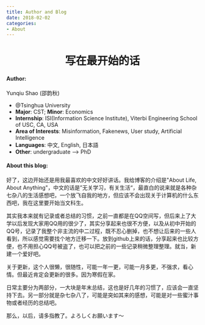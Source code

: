 ```yaml
---
title: Author and Blog
date: 2018-02-02 
categories:
- About
---
```


# <center>写在最开始的话</center>

#### Author:

Yunqiu Shao (邵韵秋)

- @Tsinghua University
- **Major**:  CST;  **Minor**:  Economics
- **Internship**: ISI(Information Science Institute), Viterbi Engineering School of USC, CA, USA
- **Area of Interests**: Misinformation, Fakenews, User study, Artificial Intelligence
- **Languages**: 中文, English, 日本語
- **Other**: undergraduate —> PhD



#### About this blog:

好了，这边开始还是用我最喜欢的中文好好讲话。我给博客的介绍是"About Life, About Anything"，中文的话是”无关学习，有关生活“，最直白的说来就是各种杂七杂八的生活感想吧，一个放飞自我的地方，但应该不会出现关于计算机的什么东西吧，我在这里要开始当文科生。

其实我本来就有记录或者总结的习惯，之前一直都是在QQ空间写，但后来上了大学以后发现大家用QQ用的很少了，其实分享起来也很不方便，以及从初中开始的QQ号，记录了我整个非主流的中二过程，既不忍心删掉，也不想让后来的一些人看到，所以感觉需要找个地方迁移一下。放到github上来的话，分享起来也比较方便，也不用担心QQ号被盗了，也可以把之前的一些记录稍微整理整理。就当，新建一个爱好吧。

关于更新，这个人很懒，很随性，可能一年一更，可能一月多更，不强求，看心情。但最近肯定会更新的很多。因为寒假在家。

日常主要分为两部分，一大块是年末总结，这也是好几年的习惯了，应该会一直坚持下去。另一部分就是杂七杂八了，可能是突如其来的感想，可能是对一些蜜汁事物或者经历的总结吧。

那么，以后，请多指教了。よろしくお願います〜
